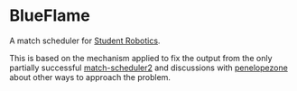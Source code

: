 # BlueFlame

A match scheduler for [Student Robotics](https://studentrobotics.org).

This is based on the mechanism applied to fix the output from the only
partially successful [match-scheduler2](https://github.com/PeterJCLaw/match-scheduler)
and discussions with [penelopezone](https://github.com/penelopezone) about
other ways to approach the problem.
